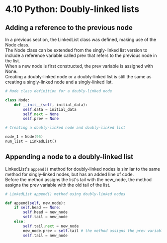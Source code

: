 # 4.10 Python: Doubly-linked lists

## Adding a reference to the previous node
In a previous section, the LinkedList class was defined, making use of the Node class.   
The Node class can be extended from the singly-linked list version to include a reference variable called prev that refers to the previous node in the list.   
When a new node is first constructed, the prev variable is assigned with None.   
Creating a doubly-linked node or a doubly-linked list is still the same as creating a singly-linked node and a singly-linked list.   

```python
# Node class definition for a doubly-linked node

class Node:
    def __init__(self, initial_data):
        self.data = initial_data
        self.next = None
        self.prev = None

# Creating a doubly-linked node and doubly-linked list

node_1 = Node(95)
num_list = LinkedList()
```

## Appending a node to a doubly-linked list
LinkedList's ``append()`` method for doubly-linked nodes is similar to the same method for singly-linked nodes, but has an added line of code.   
Before the method assigns the list's tail with the new_node, the method assigns the prev variable with the old tail of the list.   

```python
# LinkedList append() method using doubly-linked nodes

def append(self, new_node):
    if self.head == None:
        self.head = new_node
        self.tail = new_node
    else:
        self.tail.next = new_node
        new_node.prev = self.tail # the method assigns the prev variable with the old tail of the list.
        self.tail = new_node
```

